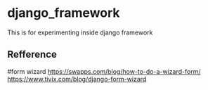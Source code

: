 # django_framework
This is for experimenting inside django framework


Refference
-----------

#form wizard
https://swapps.com/blog/how-to-do-a-wizard-form/
https://www.tivix.com/blog/django-form-wizard
